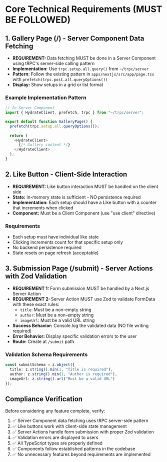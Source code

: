 # Core Technical Requirements (MUST BE FOLLOWED)

## 1. Gallery Page (/) - Server Component Data Fetching
- **REQUIREMENT:** Data fetching MUST be done in a Server Component using tRPC's server-side calling pattern
- **Implementation:** Use `trpc.setup.all.query()` from `~/trpc/server`
- **Pattern:** Follow the existing pattern in `apps/nextjs/src/app/page.tsx` with `prefetch(trpc.post.all.queryOptions())`
- **Display:** Show setups in a grid or list format

### Example Implementation Pattern
```typescript
// In Server Component
import { HydrateClient, prefetch, trpc } from "~/trpc/server";

export default function GalleryPage() {
  prefetch(trpc.setup.all.queryOptions());
  
  return (
    <HydrateClient>
      {/* Gallery content */}
    </HydrateClient>
  );
}
```

## 2. Like Button - Client-Side Interaction
- **REQUIREMENT:** Like button interaction MUST be handled on the client side
- **State:** In-memory state is sufficient - NO persistence required
- **Implementation:** Each setup should have a Like button with a counter that increments when clicked
- **Component:** Must be a Client Component (use "use client" directive)

### Requirements
- Each setup must have individual like state
- Clicking increments count for that specific setup only
- No backend persistence required
- State resets on page refresh (acceptable)

## 3. Submission Page (/submit) - Server Actions with Zod Validation
- **REQUIREMENT 1:** Form submission MUST be handled by a Next.js Server Action
- **REQUIREMENT 2:** Server Action MUST use Zod to validate FormData with these exact rules:
  - `title`: Must be a non-empty string
  - `author`: Must be a non-empty string  
  - `imageUrl`: Must be a valid URL string
- **Success Behavior:** Console.log the validated data (NO file writing required)
- **Error Behavior:** Display specific validation errors to the user
- **Route:** Create at `/submit` path

### Validation Schema Requirements
```typescript
const submitSchema = z.object({
  title: z.string().min(1, "Title is required"),
  author: z.string().min(1, "Author is required"),
  imageUrl: z.string().url("Must be a valid URL")
});
```

## Compliance Verification
Before considering any feature complete, verify:
1. ✅ Server Component data fetching uses tRPC server-side pattern
2. ✅ Like buttons work with client-side state management
3. ✅ Server Actions handle form submission with proper Zod validation
4. ✅ Validation errors are displayed to users
5. ✅ All TypeScript types are properly defined
6. ✅ Components follow established patterns in the codebase
7. ✅ No unnecessary features beyond requirements are implemented
